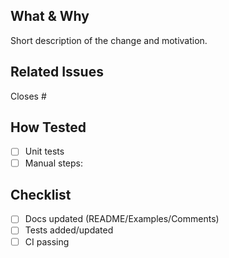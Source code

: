 ## What & Why
Short description of the change and motivation.

## Related Issues
Closes #<issue-id>

## How Tested
- [ ] Unit tests
- [ ] Manual steps: <brief notes>

## Checklist
- [ ] Docs updated (README/Examples/Comments)
- [ ] Tests added/updated
- [ ] CI passing
